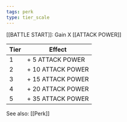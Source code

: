 ```yaml
---
tags: perk
type: tier_scale
---
```

[[BATTLE START]]: Gain X [[ATTACK POWER]]

| Tier | Effect    |
| ---- | --------- |
| 1    | +  5 ATTACK POWER |
| 2    | + 10 ATTACK POWER |
| 3    | + 15 ATTACK POWER |
| 4    | + 20 ATTACK POWER |
| 5    | + 35 ATTACK POWER |


See also: [[Perk]]